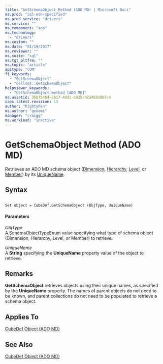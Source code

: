 ```yaml
---
title: "GetSchemaObject Method (ADO MD) | Microsoft Docs"
ms.prod: "sql-non-specified"
ms.prod_service: "drivers"
ms.service: ""
ms.component: "ado"
ms.technology:
  - "drivers"
ms.custom: ""
ms.date: "01/19/2017"
ms.reviewer: ""
ms.suite: "sql"
ms.tgt_pltfrm: ""
ms.topic: "article"
apitype: "COM"
f1_keywords: 
  - "GetSchemaObject"
  - "Cellset::GetSchemaObject"
helpviewer_keywords: 
  - "GetSchemaObject method [ADO MD]"
ms.assetid: 36b754b4-6b17-4dd1-a925-bca46938b7c4
caps.latest.revision: 13
author: "MightyPen"
ms.author: "genemi"
manager: "craigg"
ms.workload: "Inactive"
---
```

# GetSchemaObject Method (ADO MD)
Retrieves an ADO MD schema object ([Dimension](../../../ado/reference/ado-md-api/dimension-object-ado-md.md), [Hierarchy](../../../ado/reference/ado-md-api/hierarchy-object-ado-md.md), [Level](../../../ado/reference/ado-md-api/level-object-ado-md.md), or [Member](../../../ado/reference/ado-md-api/member-object-ado-md.md)) by its [UniqueName](../../../ado/reference/ado-md-api/uniquename-property-ado-md.md).  
  
## Syntax  
  
```  
  
Set object = CubeDef.GetSchemaObject (ObjType, UniqueName)  
```  
  
#### Parameters  
 *ObjType*  
 A [SchemaObjectTypeEnum](../../../ado/reference/ado-md-api/schemaobjecttypeenum.md) value specifying what type of schema object (Dimension, Hierarchy, Level, or Member) to retrieve.  
  
 *UniqueName*  
 A **String** specifying the **UniqueName** property value of the object to retrieve.  
  
## Remarks  
 **GetSchemaObject** retrieves objects using their unique names, as specified by the **UniqueName** property. The names of parent objects do not need to be known, and parent collections do not need to be populated to retrieve a schema object.  
  
## Applies To  
 [CubeDef Object (ADO MD)](../../../ado/reference/ado-md-api/cubedef-object-ado-md.md)  
  
## See Also  
 [CubeDef Object (ADO MD)](../../../ado/reference/ado-md-api/cubedef-object-ado-md.md)
